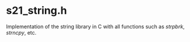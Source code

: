 # s21_string.h
Implementation of the string library in C with all functions such as *strpbrk*, *strncpy*, etc.
